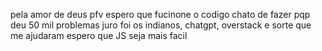 pela amor de deus pfv espero que fucinone o codigo chato de fazer pqp deu 50 mil problemas juro foi os indianos, chatgpt, overstack e sorte que me ajudaram espero que JS seja mais facil
